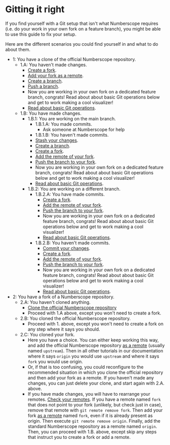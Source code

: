 # Gitting it right

If you find yourself with a Git setup that isn't what Numberscope requires
(i.e. do your work in your own fork on a feature branch), you might be able to
use this guide to fix your setup.

Here are the different scenarios you could find yourself in and what to do
about them.

-   1: You have a clone of the official Numberscope repository.
    -   1.A: You haven't made changes.
        -   [Create a fork](./working-with-git-and-github.md#create-a-fork).
        -   [Add your fork as a remote](./working-with-git-and-github.md#add-a-remote).
        -   [Create a branch](./working-with-git-and-github.md#create-a-branch).
        -   [Push a branch](./working-with-git-and-github.md#push-a-branch).
        -   Now you are working in your own fork on a dedicated feature
            branch, congrats! Read about about basic Git operations below and
            get to work making a cool visualizer!
        -   [Read about basic Git operations](./working-with-git-and-github.md#basic-operations).
    -   1.B: You have made changes.
        -   1.B.1: You are working on the main branch.
            -   1.B.1.A: You made commits.
                -   Ask someone at Numberscope for help
            -   1.B.1.B: You haven't made commits.
            -   [Stash your changes](./working-with-git-and-github.md#stash-your-changes).
            -   [Create a branch](./working-with-git-and-github.md#create-a-branch).
            -   [Create a fork](./working-with-git-and-github.md#create-a-fork).
            -   [Add the remote of your fork](./working-with-git-and-github.md#add-a-remote).
            -   [Push the branch to your fork](./working-with-git-and-github.md#push-a-branch).
            -   Now you are working in your own fork on a dedicated feature
                branch, congrats! Read about about basic Git operations below
                and get to work making a cool visualizer!
            -   [Read about basic Git operations](./working-with-git-and-github.md#basic-operations).
        -   1.B.2: You are working on a different branch.
            -   1.B.2.A: You have made commits.
                -   [Create a fork](./working-with-git-and-github.md#create-a-fork).
                -   [Add the remote of your fork](./working-with-git-and-github.md#add-a-remote).
                -   [Push the branch to your fork](./working-with-git-and-github.md#push-a-branch).
                -   Now you are working in your own fork on a dedicated
                    feature branch, congrats! Read about about basic Git
                    operations below and get to work making a cool visualizer!
                -   [Read about basic Git operations](./working-with-git-and-github.md#basic-operations).
            -   1.B.2.B: You haven't made commits.
                -   [Commit your changes](./working-with-git-and-github.md#commit-changes).
                -   [Create a fork](./working-with-git-and-github.md#create-a-fork).
                -   [Add the remote of your fork](./working-with-git-and-github.md#add-a-remote).
                -   [Push the branch to your fork](./working-with-git-and-github.md#push-a-branch).
                -   Now you are working in your own fork on a dedicated
                    feature branch, congrats! Read about about basic Git
                    operations below and get to work making a cool visualizer!
                -   [Read about basic Git operations](./working-with-git-and-github.md#basic-operations).
-   2: You have a fork of a Numberscope repository.
    -   2.A: You haven't cloned anything.
        -   [Clone the official Numberscope repository](./working-with-git-and-github.md#clone-a-repo)
        -   Proceed with 1.A above, except you won't need to create a fork.
    -   2.B: You cloned the official Numberscope repository.
        -   Proceed with 1. above, except you won't need to create a fork on
            any step where it says you should.
    -   2.C: You cloned your fork.
        -   Here you have a choice. You can either keep working this way, and
            add the official Numberscope repository
            [as a remote](./working-with-git-and-github.md#add-a-remote)
            (usually named `upstream`). Then in all other tutorials in our
            documentation where it says `origin` you would use `upstream` and
            where it says `fork` you would use origin.
        -   Or, if that is too confusing, you could reconfigure to the
            recommended situation in which you clone the official repository
            and then add your fork as a remote. If you haven't made any
            changes, you can just delete your clone, and start again with 2.A.
            above.
        -   If you have made changes, you will have to rearrange your remotes.
            [Check your remotes](./working-with-git-and-github.md#check-your-remotes).
            If you have a remote named `fork` that does not point to your fork
            (unlikely, but check just in case), remove that remote with
            `git remote remove fork`. Then add your fork
            [as a remote](./working-with-git-and-github.md#add-a-remote) named
            `fork`, even if it is already present as origin. Then execute
            `git remote remove origin`. Finally, add the standard Numberscope
            repository as a remote named `origin`. Then, you can proceed with
            1.B. above, except skip any steps that instruct you to create a
            fork or add a remote.
